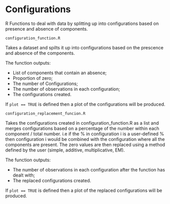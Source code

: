 # Configurations
R Functions to deal with data by splitting up into configurations based on presence and absence of components. 


`configuration_function.R`

Takes a dataset and spilts it up into configurations based on the prescence and absence of the components. 

The function outputs: 
  - List of components that contain an absence;
  - Proportion of zero;
  - The number of Configurations;
  - The number of observations in each configuration;
  - The configurations created.

If `plot == TRUE` is defined then a plot of the configurations will be produced.


`configuration_replacement_funcion.R`

Takes the configurations created in configuration_function.R as a list and merges configurations based on a percentage of the number within each component / total number. 
i.e if the % in configuration i is a user-defined % then configuration i would be combined with the configuration where all the components are present. The zero values are then replaced using a method defined by the user (simple, additive, multiplicative, EM).

The function outputs: 
  - The number of observations in each configuration after the function has dealt with;
  - The replaced configurations created.

If `plot == TRUE` is defined then a plot of the replaced configurations will be produced.

